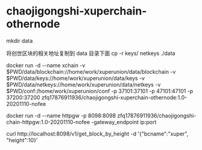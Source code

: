 # chaojigongshi-xuperchain-othernode

mkdir data

将创世区块的相关地址复制到 data 目录下面
cp -r  keys/ netkeys ./data

docker run -d --name xchain -v $PWD/data/blockchain://home/work/xuperunion/data/blockchain -v $PWD/data/keys://home/work/xuperunion/data/keys -v $PWD/data/netkeys://home/work/xuperunion/data/netkeys -v $PWD/conf:/home/work/xuperunion/conf -p 37101:37101 -p 47101:47101 -p 37200:37200 zfq17876911936/chaojigongshi-xuperchain-othernode:1.0-20201110-nofee

docker run -d --name httpgw -p 8098:8098 zfq17876911936/chaojigongshi-chain-httpgw:1.0-20201110-nofee -gateway_endpoint ip:port

curl http://localhost:8098/v1/get_block_by_height -d '{"bcname":"xuper", "height":10}'

